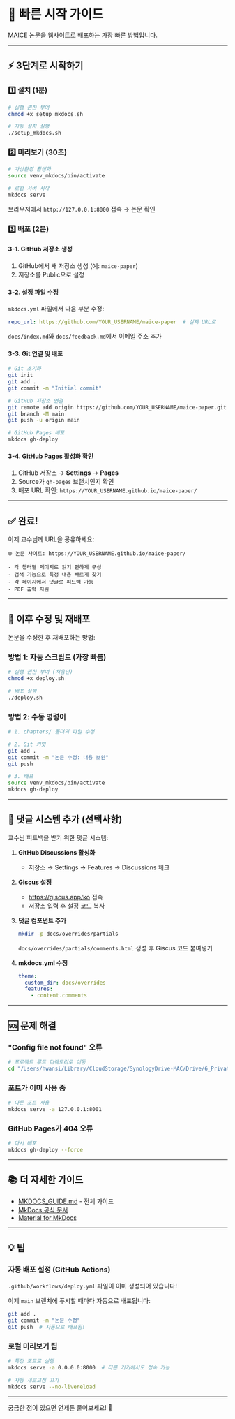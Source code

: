 # 🚀 빠른 시작 가이드

MAICE 논문을 웹사이트로 배포하는 가장 빠른 방법입니다.

---

## ⚡ 3단계로 시작하기

### 1️⃣ 설치 (1분)

```bash
# 실행 권한 부여
chmod +x setup_mkdocs.sh

# 자동 설치 실행
./setup_mkdocs.sh
```

### 2️⃣ 미리보기 (30초)

```bash
# 가상환경 활성화
source venv_mkdocs/bin/activate

# 로컬 서버 시작
mkdocs serve
```

브라우저에서 `http://127.0.0.1:8000` 접속 → 논문 확인

### 3️⃣ 배포 (2분)

#### 3-1. GitHub 저장소 생성

1. GitHub에서 새 저장소 생성 (예: `maice-paper`)
2. 저장소를 Public으로 설정

#### 3-2. 설정 파일 수정

`mkdocs.yml` 파일에서 다음 부분 수정:

```yaml
repo_url: https://github.com/YOUR_USERNAME/maice-paper  # 실제 URL로
```

`docs/index.md`와 `docs/feedback.md`에서 이메일 주소 추가

#### 3-3. Git 연결 및 배포

```bash
# Git 초기화
git init
git add .
git commit -m "Initial commit"

# GitHub 저장소 연결
git remote add origin https://github.com/YOUR_USERNAME/maice-paper.git
git branch -M main
git push -u origin main

# GitHub Pages 배포
mkdocs gh-deploy
```

#### 3-4. GitHub Pages 활성화 확인

1. GitHub 저장소 → **Settings** → **Pages**
2. Source가 `gh-pages` 브랜치인지 확인
3. 배포 URL 확인: `https://YOUR_USERNAME.github.io/maice-paper/`

---

## ✅ 완료!

이제 교수님께 URL을 공유하세요:

```
🌐 논문 사이트: https://YOUR_USERNAME.github.io/maice-paper/

- 각 챕터별 페이지로 읽기 편하게 구성
- 검색 기능으로 특정 내용 빠르게 찾기
- 각 페이지에서 댓글로 피드백 가능
- PDF 출력 지원
```

---

## 🔄 이후 수정 및 재배포

논문을 수정한 후 재배포하는 방법:

### 방법 1: 자동 스크립트 (가장 빠름)

```bash
# 실행 권한 부여 (처음만)
chmod +x deploy.sh

# 배포 실행
./deploy.sh
```

### 방법 2: 수동 명령어

```bash
# 1. chapters/ 폴더의 파일 수정

# 2. Git 커밋
git add .
git commit -m "논문 수정: 내용 보완"
git push

# 3. 배포
source venv_mkdocs/bin/activate
mkdocs gh-deploy
```

---

## 📱 댓글 시스템 추가 (선택사항)

교수님 피드백을 받기 위한 댓글 시스템:

1. **GitHub Discussions 활성화**
   - 저장소 → Settings → Features → Discussions 체크

2. **Giscus 설정**
   - https://giscus.app/ko 접속
   - 저장소 입력 후 설정 코드 복사

3. **댓글 컴포넌트 추가**
   ```bash
   mkdir -p docs/overrides/partials
   ```
   
   `docs/overrides/partials/comments.html` 생성 후 Giscus 코드 붙여넣기

4. **mkdocs.yml 수정**
   ```yaml
   theme:
     custom_dir: docs/overrides
     features:
       - content.comments
   ```

---

## 🆘 문제 해결

### "Config file not found" 오류

```bash
# 프로젝트 루트 디렉토리로 이동
cd "/Users/hwansi/Library/CloudStorage/SynologyDrive-MAC/Drive/6_PrivateFolder/common/obsidian/MAICE논문 작성"
```

### 포트가 이미 사용 중

```bash
# 다른 포트 사용
mkdocs serve -a 127.0.0.1:8001
```

### GitHub Pages가 404 오류

```bash
# 다시 배포
mkdocs gh-deploy --force
```

---

## 📚 더 자세한 가이드

- [MKDOCS_GUIDE.md](MKDOCS_GUIDE.md) - 전체 가이드
- [MkDocs 공식 문서](https://www.mkdocs.org/)
- [Material for MkDocs](https://squidfunk.github.io/mkdocs-material/)

---

## 💡 팁

### 자동 배포 설정 (GitHub Actions)

`.github/workflows/deploy.yml` 파일이 이미 생성되어 있습니다!

이제 `main` 브랜치에 푸시할 때마다 자동으로 배포됩니다:

```bash
git add .
git commit -m "논문 수정"
git push  # 자동으로 배포됨!
```

### 로컬 미리보기 팁

```bash
# 특정 포트로 실행
mkdocs serve -a 0.0.0.0:8000  # 다른 기기에서도 접속 가능

# 자동 새로고침 끄기
mkdocs serve --no-livereload
```

---

궁금한 점이 있으면 언제든 물어보세요! 🎉

